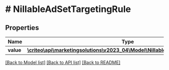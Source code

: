 # # NillableAdSetTargetingRule

## Properties

Name | Type | Description | Notes
------------ | ------------- | ------------- | -------------
**value** | [**\criteo\api\marketingsolutions\v2023_04\Model\NillableAdSetTargetingRuleValue**](NillableAdSetTargetingRuleValue.md) |  |

[[Back to Model list]](../../README.md#models) [[Back to API list]](../../README.md#endpoints) [[Back to README]](../../README.md)
